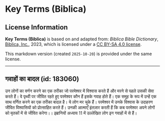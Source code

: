 # Key Terms (Biblica)

## License Information

**Key Terms (Biblica)** is based on and adapted from: _Biblica Bible Dictionary_, [Biblica, Inc.](https://www.biblica.com/), 2023, which is licensed under a [CC BY-SA 4.0 license](https://creativecommons.org/licenses/by-sa/4.0/legalcode.en).

This markdown version (created `2025-10-20`) is provided under the same license.



--------------------------------

## गवाहों का बादल (id: 183060)

उन लोगों का वर्णन करने का एक तरीका जो परमेश्वर में विश्वास करते हैं और मरने से पहले उसकी सेवा करते हैं। वे पृथ्वी पर जीवित रहते हुए परमेश्वर कौन हैं इसके गवाह होते हैं। एक समूह के रूप में उन्हें एक साथ वर्णित करने का एक तरीका बादल है। ये लोग मर चुके हैं। परमेश्वर में उनके विश्वास के उदाहरण जीवित विश्वासियों को प्रोत्साहित करते हैं। उनकी आत्माएँ इंतज़ार करती हैं कि कब परमेश्वर अपने लोगों को मृतकों में से जीवित करेगा।। इब्रानियों अध्याय 11 में उल्लेखित लोग इन गवाहों में से हैं।


